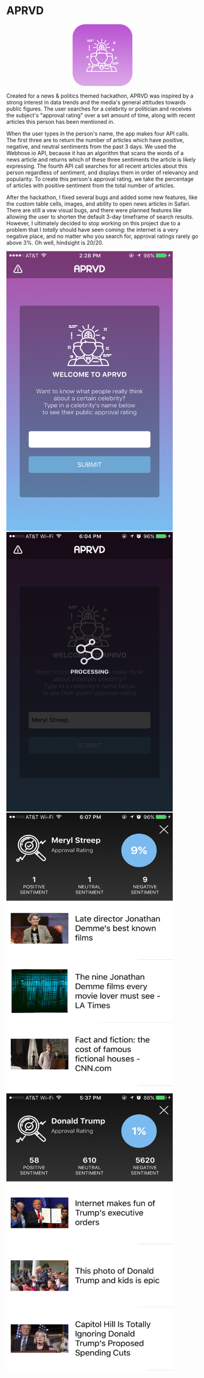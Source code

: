# APRVD

<div align="center"><img src ="https://github.com/JStrawn/ApprovalRating/blob/master/Docs/img/app_icon.png" /></div>

Created for a news & politics themed hackathon, APRVD was inspired by a strong interest in data trends and the media's general attitudes towards public figures. The user searches for a celebrity or politician and receives the subject's "approval rating" over a set amount of time, along with recent articles this person has been mentioned in. 

When the user types in the person's name, the app makes four API calls. The first three are to return the number of articles which have positive, negative, and neutral sentiments from the past 3 days. We used the Webhose.io API, because it has an algorithm that scans the words of a news article and returns which of these three sentiments the article is likely expressing. The fourth API call searches for all recent articles about this person regardless of sentiment, and displays them in order of relevancy and popularity. To create this person's approval rating, we take the percentage of articles with positive sentiment from the total number of articles.

After the hackathon, I fixed several bugs and added some new features, like the custom table cells, images, and ability to open news articles in Safari. There are still a vew visual bugs, and there were planned features like allowing the user to shorten the default 3-day timeframe of search results. However, I ultimately decided to stop working on this project due to a problem that I *totally* should have seen coming: the internet is a very negative place, and no matter who you search for, approval ratings rarely go above 3%. Oh well, hindsight is 20/20.


<img src="https://github.com/JStrawn/ApprovalRating/blob/master/Docs/img/IMG_1352.PNG" height="733" width="437">  <img src="https://github.com/JStrawn/ApprovalRating/blob/master/Docs/img/IMG_1478.PNG" height="733" width="437">  <img src="https://github.com/JStrawn/ApprovalRating/blob/master/Docs/img/IMG_1480.PNG" height="733" width="437">  <img src="https://github.com/JStrawn/ApprovalRating/blob/master/Docs/img/IMG_1477.PNG" height="733" width="437">
